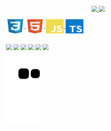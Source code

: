<div align="center">
    <a href="https://github.com/yurigoytacaz">
    <img height="166px" src="https://github-readme-stats.vercel.app/api?username=yurigoytacaz&show_icons=true&theme=dracula&include_all_commits=true&count_private=true"  style="max-width: 100%;" />
    <img height="166px" src="https://github-readme-stats.vercel.app/api/top-langs/?username=yurigoytacaz&layout=compact&langs_count=7&theme=dracula" style="max-width: 100%;" />
</div>
 
  
<div style="display: inline_block"><br>
    <img align="center" height="40" width="50" src="https://raw.githubusercontent.com/devicons/devicon/master/icons/css3/css3-original.svg">
    <img align="center" height="40" width="50" src="https://raw.githubusercontent.com/devicons/devicon/master/icons/html5/html5-original.svg">
    <img align="center" height="40" width="50" src="https://raw.githubusercontent.com/devicons/devicon/master/icons/javascript/javascript-plain.svg">
    <img align="center" height="40" width="50" src="https://raw.githubusercontent.com/devicons/devicon/master/icons/typescript/typescript-plain.svg">
</div>
  
  ##
 
<div> 
    <a href="https://www.youtube.com/yurigoytacaz" target="_blank"><img src="https://img.shields.io/badge/YouTube-FF0000?style=for-the-badge&logo=youtube&logoColor=white" target="_blank"></a>
    <a href="https://instagram.com/yurigoytacaz" target="_blank"><img src="https://img.shields.io/badge/-Instagram-%23E4405F?style=for-the-badge&logo=instagram&logoColor=white" target="_blank"></a>
    <a href="https://flickr.com/yuti" target="_blank"><img src="https://img.shields.io/badge/-Flickr-FF0084?style=for-the-badge&logo=flickr&logoColor=white" target="_blank"></a>
    <a href="https://www.twitch.tv/yurigoytacaz" target="_blank"><img src="https://img.shields.io/badge/Twitch-9146FF?style=for-the-badge&logo=twitch&logoColor=white" target="_blank"></a>
    <a href="mailto:yurigoytacaz@gmail.com" target="_blank"><img src="https://img.shields.io/badge/-Gmail-%23333?style=for-the-badge&logo=gmail&logoColor=white"></a>
    <a href="https://www.linkedin.com/in/yurigoytacaz" target="_blank"><img src="https://img.shields.io/badge/-LinkedIn-%230077B5?style=for-the-badge&logo=linkedin&logoColor=white" target="_blank"></a> 

</div>
  
![snake-gif](https://github.com/yurigoytacaz/yurigoytacaz/blob/output/github-contribution-grid-snake.svg)
